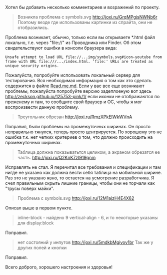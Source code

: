 Хотел бы добавить несколько комментариев и возражений по проекту.
> Возникла проблема с symbols.svg
> http://joxi.ru/GrqMPgjsNWNb6r
> Поэтому везде где использованы картинки из спрайта, они не отобразились.

Проблема возникает, обычно, только если вы открываете *.html файл локально, т.е. через "file://" из Проводника или Finder. Об этом свидетельствуют ошибки в консоли браузера вида:
```
Unsafe attempt to load URL file://...img/symbols.svg#icon-youtube from frame with URL file:///.../index.html. 'file:' URLs are treated as unique security origins.
```
Пожалуйста, попробуйте использовать локальный сервер для тестирования. Вся необходимая информация о том как это сделать содержится в файле [Read.me.md](Read.me.md). Если у вас все еще возникают проблемы, пожалуйста попробуйте версию задеплоеную вот здесь http://zeckson.github.io/125753-pink/1/ если иконки не отображаются по преженему и там, то сообщите свой браузер и ОС, чтобы я мог воспроизвести данную проблему.


> Треугольник обрезан http://joxi.ru/RmzXPkEIWkWVnA

Поправил, были проблемы на промежуточных ширинах. Он просто неправильно тянулся, теперь просто центрируется. По хорошему это не ошибка т.к. нет четких критериев о том, что должно происходить на промежуточных ширинах.


> Таблица должна показыватьтся целиком, а экраном обрезатся ее часть. http://joxi.ru/Q2KnK7zI919gnm

Исправлять не стал. Я перечитал все требования и спецификации и там нигде не указано как должна вести себя таблица на мобильной ширине. Раз это не указано явно, то остается на усмотрение разработчика. Я счел правильным скрыть лишние границы, чтобы они не торчали как "трусы поверх майки".

> Проблема с symbols.svg http://joxi.ru/12M1ajzH4E4X62

Описал выше в первом пункте.

> inline-block - найдено 9
> vertical-align - 6, и то некоторые указаны для display:block

Поправил.


> нет состояний у инпутов http://joxi.ru/5mdkbMgivov1br
> Так же у других полей и кнопки

Поправил.

Всего доброго, хорошего настроения и здоровья!
